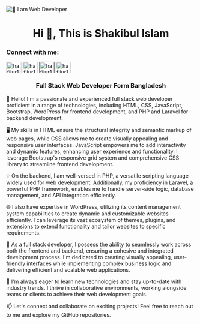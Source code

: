 ![👑 I am Web Developer](https://media.licdn.com/dms/image/D5616AQHaCdOJi0bfiA/profile-displaybackgroundimage-shrink_350_1400/0/1712224770303?e=1726704000&v=beta&t=983tOcVGefMVc3yndVZbXastJQZDR94ZMvd2-pHmVII)


<h1 align="center">Hi 👋, This is Shakibul Islam</h1>
<h3 align="left">Connect with me:</h3>
<p align="left">
<a href="https://www.facebook.com/shakibul5362" target="blank"><img align="center" src="https://raw.githubusercontent.com/rahuldkjain/github-profile-readme-generator/master/src/images/icons/Social/facebook.svg" alt="hafijur191" height="30" width="40" /></a>
<a href="https://www.linkedin.com/in/shakib536262" target="blank"><img align="center" src="https://raw.githubusercontent.com/rahuldkjain/github-profile-readme-generator/master/src/images/icons/Social/linked-in-alt.svg" alt="hafijur191" height="30" width="40" /></a>
<a href="" target="blank"><img align="center" src="https://raw.githubusercontent.com/rahuldkjain/github-profile-readme-generator/master/src/images/icons/Social/codepen.svg" alt="hafijur191" height="30" width="40" /></a>
<a href="https://www.youtube.com/channel/UCQo3gCX-N74rMYBJFcH1FgQ" target="blank"><img align="center" src="https://raw.githubusercontent.com/rahuldkjain/github-profile-readme-generator/master/src/images/icons/Social/youtube.svg" alt="hafijur191" height="30" width="40" /></a>


</p>
<h3 align="center">Full Stack Web Developer Form Bangladesh</h3>
👋 Hello! I'm a passionate and experienced full stack web developer proficient in a range of technologies, including HTML, CSS, JavaScript, Bootstrap, WordPress for frontend development, and PHP and Laravel for backend development.

🖥️ My skills in HTML ensure the structural integrity and semantic markup of web pages, while CSS allows me to create visually appealing and responsive user interfaces. JavaScript empowers me to add interactivity and dynamic features, enhancing user experience and functionality. I leverage Bootstrap's responsive grid system and comprehensive CSS library to streamline frontend development.

💡 On the backend, I am well-versed in PHP, a versatile scripting language widely used for web development. Additionally, my proficiency in Laravel, a powerful PHP framework, enables me to handle server-side logic, database management, and API integration efficiently.

🌐 I also have expertise in WordPress, utilizing its content management system capabilities to create dynamic and customizable websites efficiently. I can leverage its vast ecosystem of themes, plugins, and extensions to extend functionality and tailor websites to specific requirements.

🚀 As a full stack developer, I possess the ability to seamlessly work across both the frontend and backend, ensuring a cohesive and integrated development process. I'm dedicated to creating visually appealing, user-friendly interfaces while implementing complex business logic and delivering efficient and scalable web applications.

🔧 I'm always eager to learn new technologies and stay up-to-date with industry trends. I thrive in collaborative environments, working alongside teams or clients to achieve their web development goals.

📫 Let's connect and collaborate on exciting projects! Feel free to reach out to me and explore my GitHub repositories.

<br>
